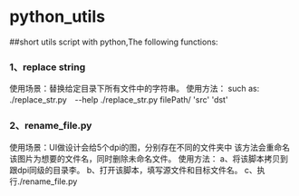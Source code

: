 # python_utils
##short utils script with python,The following functions:

### 1、replace string
  使用场景：替换给定目录下所有文件中的字符串。
  使用方法：
    such as:
      ./replace_str.py　--help
      ./replace_str.py filePath/ 'src' 'dst'

### 2、rename_file.py
  使用场景：UI做设计会给5个dpi的图，分别存在不同的文件夹中
    该方法会重命名该图片为想要的文件名，同时删除未命名文件。
  使用方法：
    a、将该脚本拷贝到跟dpi同级的目录李。
    b、打开该脚本，填写源文件和目标文件名。
    c、执行./rename_file.py
